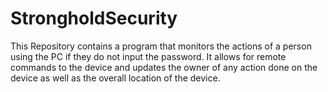 # StrongholdSecurity
This Repository contains a program that monitors the actions of a person using the PC if they do not input the password. It allows for remote commands to the device and updates the owner of any action done on the device as well as the overall location of the device.
